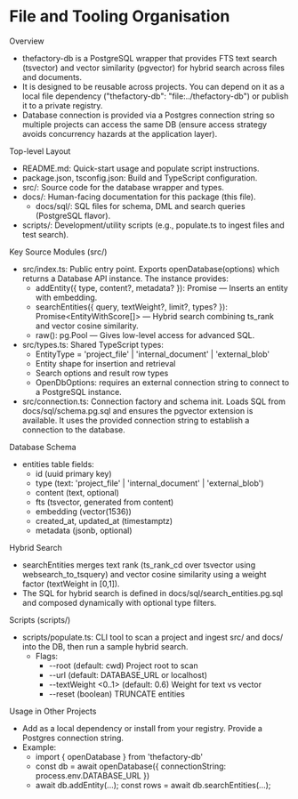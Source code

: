 # File and Tooling Organisation

Overview

- thefactory-db is a PostgreSQL wrapper that provides FTS text search (tsvector) and vector similarity (pgvector) for hybrid search across files and documents.
- It is designed to be reusable across projects. You can depend on it as a local file dependency ("thefactory-db": "file:../thefactory-db") or publish it to a private registry.
- Database connection is provided via a Postgres connection string so multiple projects can access the same DB (ensure access strategy avoids concurrency hazards at the application layer).

Top-level Layout

- README.md: Quick-start usage and populate script instructions.
- package.json, tsconfig.json: Build and TypeScript configuration.
- src/: Source code for the database wrapper and types.
- docs/: Human-facing documentation for this package (this file).
  - docs/sql/: SQL files for schema, DML and search queries (PostgreSQL flavor).
- scripts/: Development/utility scripts (e.g., populate.ts to ingest files and test search).

Key Source Modules (src/)

- src/index.ts: Public entry point. Exports openDatabase(options) which returns a Database API instance. The instance provides:
  - addEntity({ type, content?, metadata? }): Promise<Entity> — Inserts an entity with embedding.
  - searchEntities({ query, textWeight?, limit?, types? }): Promise<EntityWithScore[]> — Hybrid search combining ts_rank and vector cosine similarity.
  - raw(): pg.Pool — Gives low-level access for advanced SQL.
- src/types.ts: Shared TypeScript types:
  - EntityType = 'project_file' | 'internal_document' | 'external_blob'
  - Entity shape for insertion and retrieval
  - Search options and result row types
  - OpenDbOptions: requires an external connection string to connect to a PostgreSQL instance.
- src/connection.ts: Connection factory and schema init. Loads SQL from docs/sql/schema.pg.sql and ensures the pgvector extension is available. It uses the provided connection string to establish a connection to the database.

Database Schema

- entities table fields:
  - id (uuid primary key)
  - type (text: 'project_file' | 'internal_document' | 'external_blob')
  - content (text, optional)
  - fts (tsvector, generated from content)
  - embedding (vector(1536))
  - created_at, updated_at (timestamptz)
  - metadata (jsonb, optional)

Hybrid Search

- searchEntities merges text rank (ts_rank_cd over tsvector using websearch_to_tsquery) and vector cosine similarity using a weight factor (textWeight in [0,1]).
- The SQL for hybrid search is defined in docs/sql/search_entities.pg.sql and composed dynamically with optional type filters.

Scripts (scripts/)

- scripts/populate.ts: CLI tool to scan a project and ingest src/ and docs/ into the DB, then run a sample hybrid search.
  - Flags:
    - --root <path> (default: cwd) Project root to scan
    - --url <postgres-url> (default: DATABASE_URL or localhost)
    - --textWeight <0..1> (default: 0.6) Weight for text vs vector
    - --reset (boolean) TRUNCATE entities

Usage in Other Projects

- Add as a local dependency or install from your registry. Provide a Postgres connection string.
- Example:
  - import { openDatabase } from 'thefactory-db'
  - const db = await openDatabase({ connectionString: process.env.DATABASE_URL })
  - await db.addEntity(...); const rows = await db.searchEntities(...);
